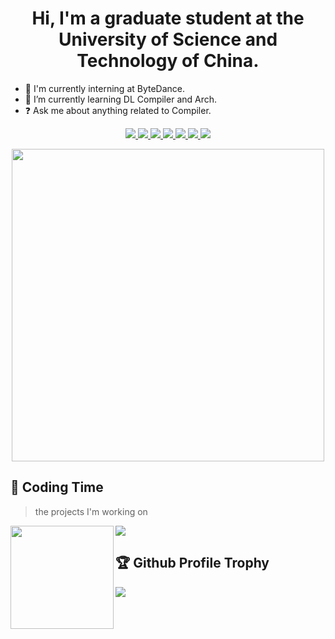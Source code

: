 <!--
**Paran0idy/Paran0idy** is a ✨ _special_ ✨ repository because its `README.md` (this file) appears on your GitHub profile.

Here are some ideas to get you started:

- 🔭 I’m currently working on ...
- 🌱 I’m currently learning ...
- 👯 I’m looking to collaborate on ...
- 🤔 I’m looking for help with ...
- 💬 Ask me about ...
- 📫 How to reach me: ...
- 😄 Pronouns: ...
- ⚡ Fun fact: ...
-->

<h1 align="center">
  Hi, I'm a graduate student at the University of Science and Technology of China.
</h1>

- 🔭 I'm currently interning at ByteDance.
- 🌱 I’m currently learning DL Compiler and Arch.
- ❓ Ask me about anything related to Compiler.

<!-- 
<p align="center">
  <a href="https://reddit.com/user/NTBBloodbath" target="_blank"><img src="https://img.shields.io/badge/Reddit-FF4500?style=for-the-badge&logo=reddit&logoColor=white" alt="Reddit" /></a>
  <a href="https://t.me/NTBBloodbath" target="_blank"><img src="https://img.shields.io/badge/Telegram-2CA5E0?style=for-the-badge&logo=telegram&logoColor=white" alt="Telegram" /></a>
  <a href="https://discord.com/users/387036585033465856" target="_blank"><img src="https://img.shields.io/badge/Discord-7289DA?style=for-the-badge&logo=discord&logoColor=white" alt="Discord" /></a>
</p> 
-->

<!-- 
<div align="center">
    <img height="150" src="images/rock-rock-rock.gif" alt="gif with funny random cat say thank you." />
</div>
-->



<p align="center">
    <a href="https://mlir.llvm.org/"> <img src="https://img.shields.io/badge/MLIR-4285F4.svg?&style=for-the-badge&logo=google&logoColor=white"/> </a>
    <a href="https://llvm.org/"> <img src="https://img.shields.io/badge/LLVM-262D3A.svg?&style=for-the-badge&logo=llvm&logoColor=white"/> </a>
    <a href="https://ocaml.org/"> <img src="https://img.shields.io/badge/OCaml-C25978?style=for-the-badge&logo=ocaml&logoColor=white"/>  </a>
    <a href="https://www.linux.org/"> <img src="https://img.shields.io/badge/Linux-FCC624?style=for-the-badge&logo=linux&logoColor=black"/> </a>
    <a href="https://riscv.org/"> <img src="https://img.shields.io/badge/RISC--V-326DE6?style=for-the-badge&logo=risc-v&logoColor=white"/> </a>
    <a href="https://tvm.apache.org/"> <img src="https://img.shields.io/badge/Apache%20TVM-D22128?style=for-the-badge&logo=apache&logoColor=white"/> </a>
    <a href="https://pytorch.org/"> <img src="https://img.shields.io/badge/PyTorch-EE4C2C?style=for-the-badge&logo=PyTorch&logoColor=white"/> </a>
</p>

<div align="center">
  <img src="https://octodex.github.com/images/justicetocat.jpg" width="500" height="500">
<!--   <img src="https://octodex.github.com/images/daftpunktocat-thomas.gif" width="320" height="320"> -->
<!--   <img src="https://octodex.github.com/images/daftpunktocat-guy.gif" width="320" height="320">  -->
</div>


## 🌠 Coding Time
> the projects I'm working on

<!-- ![My stats](https://github-readme-stats.vercel.app/api?username=Paran0idy&theme=calm&show_icons=true) -->
<!-- ![Top Langs](https://github-readme-stats.vercel.app/api/top-langs/?username=Paran0idy&hide=html,css,Jupyter+Notebook,ruby,javascript&theme=calm&langs_count=6) -->

<div>
    <img height="165" align="left" src="https://github-readme-stats.vercel.app/api?username=Paran0idy&theme=calm&show_icons=true" />
    <img src="https://github-readme-stats.vercel.app/api/top-langs/?username=Paran0idy&hide=html,css,Jupyter+Notebook,ruby,javascript&theme=calm&langs_count=6&layout=compact" />
</div>

## 🏆 Github Profile Trophy
<img src="https://github-profile-trophy.vercel.app/?username=Paran0idy&column=10"/>

<!-- 
[![](https://raw.githubusercontent.com/younger-1/younger-1/master/profile-summary-card-output/monokai/0-profile-details.svg)](https://github.com/vn7n24fzkq/github-profile-summary-cards)
[![](https://raw.githubusercontent.com/kkiyama117/kkiyama117/master/profile-summary-card-output/monokai/1-repos-per-language.svg)](https://github.com/vn7n24fzkq/github-profile-summary-cards)
[![](https://raw.githubusercontent.com/kkiyama117/kkiyama117/master/profile-summary-card-output/monokai/2-most-commit-language.svg)](https://github.com/vn7n24fzkq/github-profile-summary-cards)
[![](https://raw.githubusercontent.com/kkiyama117/kkiyama117/master/profile-summary-card-output/monokai/3-stats.svg)](https://github.com/vn7n24fzkq/github-profile-summary-cards)
 -->



